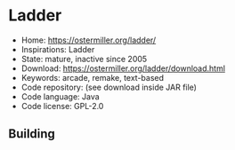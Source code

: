 # Ladder

- Home: https://ostermiller.org/ladder/
- Inspirations: Ladder
- State: mature, inactive since 2005
- Download: https://ostermiller.org/ladder/download.html
- Keywords: arcade, remake, text-based
- Code repository: (see download inside JAR file)
- Code language: Java
- Code license: GPL-2.0


## Building
